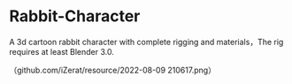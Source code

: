 # Rabbit-Character
A 3d cartoon rabbit character with complete rigging and materials，The rig requires at least Blender 3.0.

（github.com/iZerat/resource/2022-08-09 210617.png）
